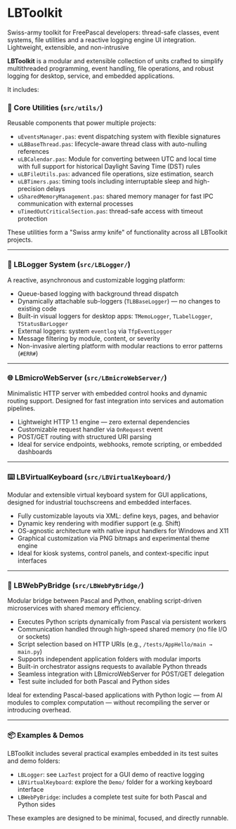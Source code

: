 # LBToolkit
Swiss-army toolkit for FreePascal developers: thread-safe classes, event systems, file utilities and a reactive logging engine UI integration. Lightweight, extensible, and non-intrusive

**LBToolkit** is a modular and extensible collection of units crafted to simplify multithreaded programming, event handling, file operations, and robust logging for desktop, service, and embedded applications.

It includes:

### 🔧 Core Utilities (`src/utils/`)
Reusable components that power multiple projects:
- `uEventsManager.pas`: event dispatching system with flexible signatures
- `uLBBaseThread.pas`: lifecycle-aware thread class with auto-nulling references
- `uLBCalendar.pas`: Module for converting between UTC and local time with full support for historical Daylight Saving Time (DST) rules
- `uLBFileUtils.pas`: advanced file operations, size estimation, search
- `uLBTimers.pas`: timing tools including interruptable sleep and high-precision delays
- `uSharedMemoryManagement.pas`: shared memory manager for fast IPC communication with external processes
- `uTimedOutCriticalSection.pas`: thread-safe access with timeout protection

These utilities form a "Swiss army knife" of functionality across all LBToolkit projects.

---

### 📝 LBLogger System (`src/LBLogger/`)
A reactive, asynchronous and customizable logging platform:
- Queue-based logging with background thread dispatch
- Dynamically attachable sub-loggers (`TLBBaseLogger`) — no changes to existing code
- Built-in visual loggers for desktop apps: `TMemoLogger`, `TLabelLogger`, `TStatusBarLogger`
- External loggers: system `eventlog` via `TfpEventLogger`
- Message filtering by module, content, or severity
- Non-invasive alerting platform with modular reactions to error patterns (`#ERR#`)

---

### 🌐 LBmicroWebServer (`src/LBmicroWebServer/`)
Minimalistic HTTP server with embedded control hooks and dynamic routing support. Designed for fast integration into services and automation pipelines.

- Lightweight HTTP 1.1 engine — zero external dependencies  
- Customizable request handler via `OnRequest` event  
- POST/GET routing with structured URI parsing  
- Ideal for service endpoints, webhooks, remote scripting, or embedded dashboards

---

### ⌨️ LBVirtualKeyboard (`src/LBVirtualKeyboard/`)
Modular and extensible virtual keyboard system for GUI applications, designed for industrial touchscreens and embedded interfaces.

- Fully customizable layouts via XML: define keys, pages, and behavior  
- Dynamic key rendering with modifier support (e.g. Shift)  
- OS-agnostic architecture with native input handlers for Windows and X11  
- Graphical customization via PNG bitmaps and experimental theme engine  
- Ideal for kiosk systems, control panels, and context-specific input interfaces

---

### 🔁 LBWebPyBridge (`src/LBWebPyBridge/`)
Modular bridge between Pascal and Python, enabling script-driven microservices with shared memory efficiency.

- Executes Python scripts dynamically from Pascal via persistent workers  
- Communication handled through high-speed shared memory (no file I/O or sockets)  
- Script selection based on HTTP URIs (e.g., `/tests/AppHello/main → main.py`)  
- Supports independent application folders with modular imports  
- Built-in orchestrator assigns requests to available Python threads  
- Seamless integration with LBmicroWebServer for POST/GET delegation  
- Test suite included for both Pascal and Python sides  

Ideal for extending Pascal-based applications with Python logic — from AI modules to complex computation — without recompiling the server or introducing overhead.


---


### 📦 Examples & Demos

LBToolkit includes several practical examples embedded in its test suites and demo folders:

- `LBLogger`: see `LazTest` project for a GUI demo of reactive logging
- `LBVirtualKeyboard`: explore the `Demo/` folder for a working keyboard interface
- `LBWebPyBridge`: includes a complete test suite for both Pascal and Python sides

These examples are designed to be minimal, focused, and directly runnable.



